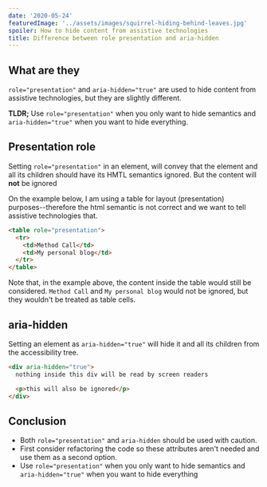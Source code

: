 ```yaml
---
date: '2020-05-24'
featuredImage: '../assets/images/squirrel-hiding-behind-leaves.jpg'
spoiler: How to hide content from assistive technologies
title: Difference between role presentation and aria-hidden
---
```


## What are they

`role="presentation"` and `aria-hidden="true"` are used to hide content from assistive technologies, but they are slightly different.

**TLDR;** Use `role="presentation"` when you only want to hide semantics and `aria-hidden="true"` when you want to hide everything.

## Presentation role

Setting `role="presentation"` in an element, will convey that the element and all its children should have its HMTL semantics ignored. But the content will **not** be ignored

On the example below, I am using a table for layout (presentation) purposes--therefore the html semantic is not correct and we want to tell assistive technologies that.

```html
<table role="presentation">
  <tr>
    <td>Method Call</td>
    <td>My personal blog</td>
  </tr>
</table>
```

Note that, in the example above, the content inside the table would still be considered. `Method Call` and `My personal blog` would not be ignored, but they wouldn't be treated as table cells.

## aria-hidden

Setting an element as `aria-hidden="true"` will hide it and all its children from the accessibility tree.

```html
<div aria-hidden="true">
  nothing inside this div will be read by screen readers

  <p>this will also be ignored</p>
</div>
```

## Conclusion

- Both `role="presentation"` and `aria-hidden` should be used with caution.
- First consider refactoring the code so these attributes aren't needed and use them as a second option.
- Use `role="presentation"` when you only want to hide semantics and `aria-hidden="true"` when you want to hide everything
